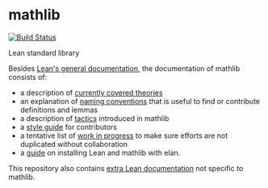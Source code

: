 # mathlib

[![Build Status](https://travis-ci.org/leanprover/mathlib.svg?branch=master)](https://travis-ci.org/leanprover/mathlib)

Lean standard library

Besides [Lean's general documentation](https://leanprover.github.io/documentation/), the documentation of mathlib consists of:
* a description of [currently covered theories](docs/theories.md)
* an explanation of [naming conventions](docs/naming.md) that is useful
  to find or contribute definitions and lemmas
* a description of [tactics](docs/tactics.md) introduced in mathlib
* a [style guide](docs/style.md) for contributors
* a tentative list of [work in progress](docs/wip.md) to make sure
  efforts are not duplicated without collaboration
* a [guide](docs/elan.md) on installing Lean and mathlib with elan.

This repository also contains [extra Lean documentation](docs/extras.md)
not specific to mathlib.
